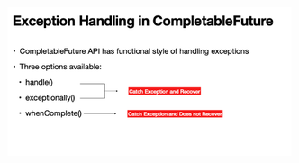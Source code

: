 
![Image1](https://github.com/Mnyu/parallel-asynchronous-using-java/blob/practice/notes/images/comp-future-exp1.png)

